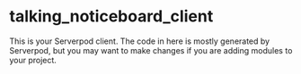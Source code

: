 # talking_noticeboard_client

This is your Serverpod client. The code in here is mostly generated by
Serverpod, but you may want to make changes if you are adding modules to your
project.

